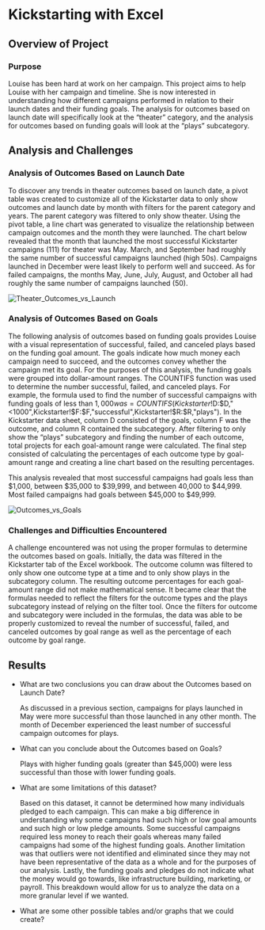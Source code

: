 # Kickstarting with Excel

## Overview of Project

### Purpose

Louise has been hard at work on her campaign. This project aims to help Louise with her campaign and timeline. She is now interested in understanding how different campaigns performed in relation to their launch dates and their funding goals. The analysis for outcomes based on launch date will specifically look at the “theater” category, and the analysis for outcomes based on funding goals will look at the “plays” subcategory.

## Analysis and Challenges

### Analysis of Outcomes Based on Launch Date

To discover any trends in theater outcomes based on launch date, a pivot table was created to customize all of the Kickstarter data to only show outcomes and launch date by month with filters for the parent category and years. The parent category was filtered to only show theater. Using the pivot table, a line chart was generated to visualize the relationship between campaign outcomes and the month they were launched. The chart below revealed that the month that launched the most successful Kickstarter campaigns (111) for theater was May. March, and September had roughly the same number of successful campaigns launched (high 50s). Campaigns launched in December were least likely to perform well and succeed. As for failed campaigns, the months May, June, July, August, and October all had roughly the same number of campaigns launched (50).

![Theater_Outcomes_vs_Launch](https://user-images.githubusercontent.com/90656004/136834719-37854c74-ec57-467e-add3-b1c040048b89.png)

### Analysis of Outcomes Based on Goals

The following analysis of outcomes based on funding goals provides Louise with a visual representation of successful, failed, and canceled plays based on the funding goal amount. The goals indicate how much money each campaign need to succeed, and the outcomes convey whether the campaign met its goal. For the purposes of this analysis, the funding goals were grouped into dollar-amount ranges. The COUNTIFS function was used to determine the number successful, failed, and canceled plays. For example, the formula used to find the number of successful campaigns with funding goals of less than $1,000 was =COUNTIFS(Kickstarter!$D:$D,"<1000",Kickstarter!$F:$F,"successful",Kickstarter!$R:$R,"plays"). In the Kickstarter data sheet, column D consisted of the goals, column F was the outcome, and column R contained the subcategory. After filtering to only show the “plays” subcategory and finding the number of each outcome, total projects for each goal-amount range were calculated. The final step consisted of calculating the percentages of each outcome type by goal-amount range and creating a line chart based on the resulting percentages. 

This analysis revealed that most successful campaigns had goals less than $1,000, between $35,000 to $39,999, and between 40,000 to $44,999. Most failed campaigns had goals between $45,000 to $49,999.

![Outcomes_vs_Goals](https://user-images.githubusercontent.com/90656004/136834734-eca41551-237e-4db0-9b69-70f9184d4e16.png)

### Challenges and Difficulties Encountered

A challenge encountered was not using the proper formulas to determine the outcomes based on goals. Initially, the data was filtered in the Kickstarter tab of the Excel workbook. The outcome column was filtered to only show one outcome type at a time and to only show plays in the subcategory column. The resulting outcome percentages for each goal-amount range did not make mathematical sense. It became clear that the formulas needed to reflect the filters for the outcome types and the plays subcategory instead of relying on the filter tool. Once the filters for outcome and subcategory were included in the formulas, the data was able to be properly customized to reveal the number of successful, failed, and canceled outcomes by goal range as well as the percentage of each outcome by goal range. 

## Results

- What are two conclusions you can draw about the Outcomes based on Launch Date?

  As discussed in a previous section, campaigns for plays launched in May were more successful than those launched in any other month. The month of December experienced the least number of successful campaign outcomes for plays. 

- What can you conclude about the Outcomes based on Goals?

  Plays with higher funding goals (greater than $45,000) were less successful than those with lower funding goals.

- What are some limitations of this dataset?

  Based on this dataset, it cannot be determined how many individuals pledged to each campaign. This can make a big difference in understanding why some campaigns had such high or low goal amounts and such high or low pledge amounts. Some successful campaigns required less money to reach their goals whereas many failed campaigns had some of the highest funding goals. Another limitation was that outliers were not identified and eliminated since they may not have been representative of the data as a whole and for the purposes of our analysis. Lastly, the funding goals and pledges do not indicate what the money would go towards, like infrastructure building, marketing, or payroll. This breakdown would allow for us to analyze the data on a more granular level if we wanted.

- What are some other possible tables and/or graphs that we could create?
